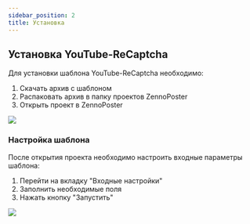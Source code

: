 ```yaml
---
sidebar_position: 2
title: Установка
---
```


## Установка YouTube-ReCaptcha

Для установки шаблона YouTube-ReCaptcha необходимо:

1. Скачать архив с шаблоном
2. Распаковать архив в папку проектов ZennoPoster
3. Открыть проект в ZennoPoster

![](/img/install.png)

### Настройка шаблона

После открытия проекта необходимо настроить входные параметры шаблона:

1. Перейти на вкладку "Входные настройки"
2. Заполнить необходимые поля
3. Нажать кнопку "Запустить"

![](/img/install-2.png)
